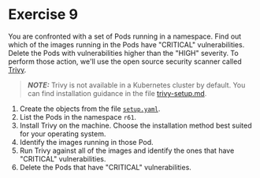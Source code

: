 # Exercise 9

You are confronted with a set of Pods running in a namespace. Find out which of the images running in the Pods have "CRITICAL" vulnerabilities. Delete the Pods with vulnerabilities higher than the "HIGH" severity. To perform those action, we'll use the open source security scanner called [Trivy](https://github.com/aquasecurity/trivy).

> **_NOTE:_** Trivy is not available in a Kubernetes cluster by default. You can find installation guidance in the file [trivy-setup.md](./trivy-setup.md).

1. Create the objects from the file [`setup.yaml`](./setup.yaml).
2. List the Pods in the namespace `r61`.
3. Install Trivy on the machine. Choose the installation method best suited for your operating system.
4. Identify the images running in those Pod.
5. Run Trivy against all of the images and identify the ones that have "CRITICAL" vulnerabilities.
6. Delete the Pods that have "CRITICAL" vulnerabilities.